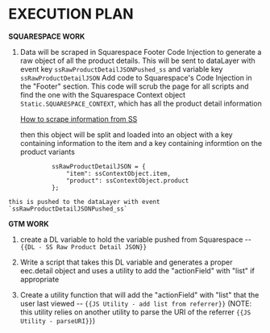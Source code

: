 # EXECUTION PLAN

**SQUARESPACE WORK**
1. Data will be scraped in Squarespace Footer Code Injection to generate a raw object of all the product details. This will be sent to dataLayer with event key `ssRawProductDetailJSONPushed_ss` and variable key `ssRawProductDetailJSON`
    Add code to Squarespace's Code Injection in the "Footer" section. This code will scrub the page for all scripts and find the one with the Squarespace Context object `Static.SQUARESPACE_CONTEXT`, which has all the product detail information

    [How to scrape information from SS](https://stackoverflow.com/questions/58053572/scraping-information-from-a-script-tag-using-javascript/64887166#64887166)

    then this object will be split and loaded into an object with a key containing information to the item and a key containing informtion on the product variants

```
            ssRawProductDetailJSON = {
                "item": ssContextObject.item,
                "product": ssContextObject.product
            };
```

    this is pushed to the dataLayer with event `ssRawProductDetailJSONPushed_ss`


**GTM WORK**
1. create a DL variable to hold the variable pushed from Squarespace -- `{{DL - SS Raw Product Detail JSON}}`

2. Write a script that takes this DL variable and generates a proper eec.detail object and uses a utility to add the "actionField" with "list" if appropriate

3. Create a utility function that will add the "actionField" with "list" that the user last viewed -- `{{JS Utility - add list from referrer}}` (NOTE: this utility relies on another utility to parse the URI of the referrer `{{JS Utility - parseURI}}`)